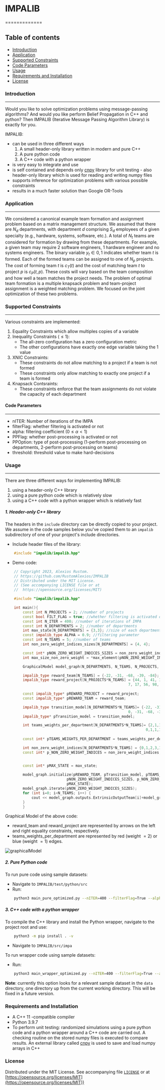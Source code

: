 # **IMPALIB**
=============

Table of contents
-----------------

* [Introduction](#introduction)
* [Application](#application)
* [Supported Constraints](#supported-constraints)
* [Code Parameters](#code-parameters)
* [Usage](#usage)
* [Requirements and Installation](#requirements-and-installation)
* [License](#license)

### **Introduction**
------------

Would you like to solve optimization problems using message-passing algorithms? And would you like perform Belief Propagation in C++ and python? Then IMPALIB (Iterative Message Passing Algorithm Library) is exactly for you.

IMPALIB:
- can be used in three different ways
    1. A small header-only library written in modern and pure C++
    2. A pure python code
    3. A C++ code with a python wrapper
- is very easy to integrate and use
- is self contained and depends only [cnpy](https://github.com/rogersce/cnpy) library for unit testing - also header-only library which is used for reading and writing numpy files
- supports inference for optimization problems with various possible constraints
- results in a much faster solution than Google OR-Tools

### **Application**
------------

We considered a canonical example team formation and assignment problem based on a matrix management structure. We assumed that there are $N_d$ departments, with department $d$ comprising $S_d$ employees of a given specialty (e.g., hardware, systems, software, etc.). A total of $N_t$ teams are considered for formation by drawing from these departments. For example, a given team may require $2$ software engineers, $1$ hardware engineer and no systems engineers. The binary variable $y_t \in {0, 1}$ indicates whether team $t$ is formed. Each of the formed teams can be assigned to one of $N_p$ projects. The cost of forming team $t$ is $c_T(t)$ and the cost of matching team $t$ to project $p$ is $c_P(t, p)$. These costs will vary based on the team composition and how well a team matches the project needs. The problem of optimal team formation is a multiple knapsack problem and team-project assignment is a weighted matching problem. We focused on the joint optimization of these two problems.

### **Supported Constraints**
------------

Various constraints are implemented:
1.  Equality Constraints which allow multiples copies of a variable
2. Inequality Constraints ($\le 1$):
    - The all-zero configuration has a zero configuration metric
    - The other configurations have exactly one edge variable taking the $1$ value
3. XNIC Constraints:
    - These constraints do not allow matching to a project if a team is not formed
    - These constraints only allow matching to exactly one project if a team is formed
4. Knapsack Contsraints:
    - These constraints enforce that the team assignments do not violate the capacity of each department

#### **Code Parameters**
------------
- nITER: Number of iterations of the IMPA
- filterFlag: whether filtering is activated or not
- alpha: filtering coefficient ($0\le \alpha \lt 1$)
- PPFlag: whether post-processing is activated or not
- PPOption: type of post-processing ($1$-perform post-processing on departments, $2$-perform post-processing on teams)
- threshold: threshold value to make hard-decisions

### **Usage**
------------

There are three different ways for implementing IMPALIB:
1. using a header-only C++ library 
2. using a pure python code which is relatively slow
3. using a C++ code with a python wrapper which is relatively fast

##### **1. Header-only C++ library**
The headers in the `include` directory can be directly copied to your project.
We assume in the code samples below you've copied them to an `impalib` subdirectory of one of your project's include directories.

- Include header files of the library:
```cpp
    #include "impalib/impalib.hpp"
```

- Demo code:
```cpp
    // Copyright 2023, Alexios Rustom.
    // https://github.com/RustomAlexios/IMPALIB
    // Distributed under the MIT License.
    // (See accompanying LICENSE file or at
    //  https://opensource.org/licenses/MIT)

    #include "impalib/impalib.hpp"

    int main(){
        const int N_PROJECTS = 2; //number of projects
        const bool FILT_FLAG = true; //whether filtering is activated or not
        const int N_ITER = 400; //number of iterations of IMPA
        const int N_DEPARTMENTS = 2; //number of departments
        int max_state[N_DEPARTMENTS] = {3,3}; //size of each department
        const impalib_type ALPHA = 0.9; //filtering parameter
        const int N_TEAMS = 5; //number of teams
        int non_zero_weight_indices_sizes[N_DEPARTMENTS] = {4, 4}; 

        const int* pNON_ZERO_WEIGHT_INDICES_SIZES = non_zero_weight_indices_sizes;
        int max_size_non_zero_weight = *max_element(pNON_ZERO_WEIGHT_INDICES_SIZES , pNON_ZERO_WEIGHT_INDICES_SIZES + N_DEPARTMENTS);

        GraphicalModel model_graph(N_DEPARTMENTS, N_TEAMS, N_PROJECTS, max_size_non_zero_weight, N_ITER, FILT_FLAG, ALPHA);

        impalib_type reward_team[N_TEAMS] = {-22, -31, -68, -39, -84}; //cost of activating a team
        impalib_type reward_project[N_PROJECTS*N_TEAMS] = {44, 1, 41, 10, 3,
                                                        7, 17, 56, 98, 63}; //cost of assigning a team to a project
        
        const impalib_type* pREWARD_PROJECT = reward_project;
        const impalib_type* pREWARD_TEAM = reward_team;

        impalib_type transition_model[N_DEPARTMENTS*N_TEAMS]= {-22, -31, -68, -39, 0,        
                                                        0, -31, -68, -39, -84};
        impalib_type* pTransition_model = transition_model;

        int teams_weights_per_department[N_DEPARTMENTS*N_TEAMS]= {2,1,1,1,0,
                                                                0,1,1,1,2}; //red edges correspond to weight=2
                                                                            //blue edges correspond to weight=1
        const int* pTEAMS_WEIGHTS_PER_DEPARTMENT = teams_weights_per_department;

        int non_zero_weight_indices[N_DEPARTMENTS*N_TEAMS] = {0,1,2,3,1,2,3,4}; 
        const int* p_NON_ZERO_WEIGHT_INDICES = non_zero_weight_indices;


        const int* pMAX_STATE = max_state;
        
        model_graph.initialize(pREWARD_TEAM, pTransition_model, pTEAMS_WEIGHTS_PER_DEPARTMENT,
                            pNON_ZERO_WEIGHT_INDICES_SIZES, p_NON_ZERO_WEIGHT_INDICES, pREWARD_PROJECT, 
                            pMAX_STATE);
        model_graph.iterate(pNON_ZERO_WEIGHT_INDICES_SIZES);
        for (int i=0; i<N_TEAMS; i++) {
            cout << model_graph.outputs.ExtrinsicOutputTeam[i]+model_graph.modelInputs_.RewardTeam[i]<<endl;
        }
        }
```

Graphical Model of the above code:
- reward_team and reward_project are represented by arrows on the left and right equality constraints, respectively.
- teams_weights_per_department are represented by red (weight $=2$) or blue (weight $=1$) edges.

![graphicalModel](./img/demoGraphicalModel.png)

##### **2. Pure Python code**

To run pure code using sample datasets:
- Navigate to ``IMPALIB/test/python/src``
- Run: 
```bash
    python3 main_pure_optimized.py --nITER=400 --filterFlag=True --alpha=0.9 --PPFlag=True --threshold=-0.0001
```

##### **3. C++ code with a python wrapper**
To compile the C++ library and install the Python wrapper, navigate to the project root and use: 
```bash
    python3 -m pip install . -v
```

- Navigate to ``IMPALIB/src/impa``

To run wrapper code using sample datasets:
- Run:  
```bash 
    python3 main_wrapper_optimized.py --nITER=400 --filterFlag=True --alpha=0.9 --PPFlag=True --PPOption=1 --threshold=-0.0001 
```

**Note**: currently this option looks for a relevant sample dataset in the `data` directory, one directory up from the current working directory.
This will be fixed in a future version.

### **Requirements and Installation**
- A C++ $11$ -compatible compiler
- Python $3.9.7$
- To perform unit testing: randomized simulations using a pure python code and a python wrapper around a C++ code are carried out. A checking routine on the stored numpy files is executed to compare results. An external library called [cnpy](https://github.com/rogersce/cnpy) is used to save and load numpy arrays in C++

### **License**
Distributed under the MIT License.
See accompanying file [`LICENSE`](https://github.com/RustomAlexios/IMPALIB/blob/main/LICENSE) or at
[https://opensource.org/licenses/MIT](https://opensource.org/licenses/MIT))


